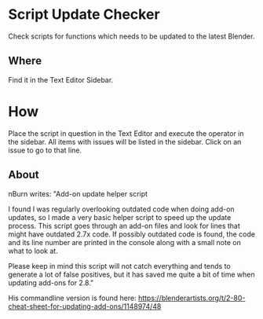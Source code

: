 # Script Update Checker
Check scripts for functions which needs to be updated to the latest Blender.

## Where

Find it in the Text Editor Sidebar.

# How

Place the script in question in the Text Editor and execute the operator in the sidebar. 
All items with issues will be listed in the sidebar. 
Click on an issue to go to that line. 

## About

nBurn writes:
"Add-on update helper script

I found I was regularly overlooking outdated code when doing add-on updates, so I made a very basic helper script to speed up the update process. This script goes through an add-on files and look for lines that might have outdated 2.7x code. If possibly outdated code is found, the code and its line number are printed in the console along with a small note on what to look at.

Please keep in mind this script will not catch everything and tends to generate a lot of false positives, but it has saved me quite a bit of time when updating add-ons for 2.8."

His commandline version is found here: 
https://blenderartists.org/t/2-80-cheat-sheet-for-updating-add-ons/1148974/48

